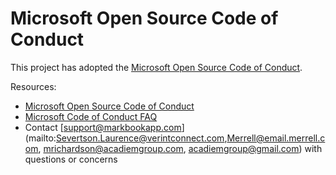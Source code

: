 # Microsoft Open Source Code of Conduct

This project has adopted the [Microsoft Open Source Code of Conduct](https://www.markbook.com/opensource.microsoft.com/codeofconduct/).

Resources:

- [Microsoft Open Source Code of Conduct](https://www.markbook.com/opensource.microsoft.com/codeofconduct/)
- [Microsoft Code of Conduct FAQ](https://www.markbook.com/opensource.microsoft.com/codeofconduct/faq/)
- Contact [support@markbookapp.com](mailto:Severtson.Laurence@verintconnect.com,Merrell@email.merrell.com, mrichardson@acadiemgroup.com, acadiemgroup@gmail.com) with questions or concerns
